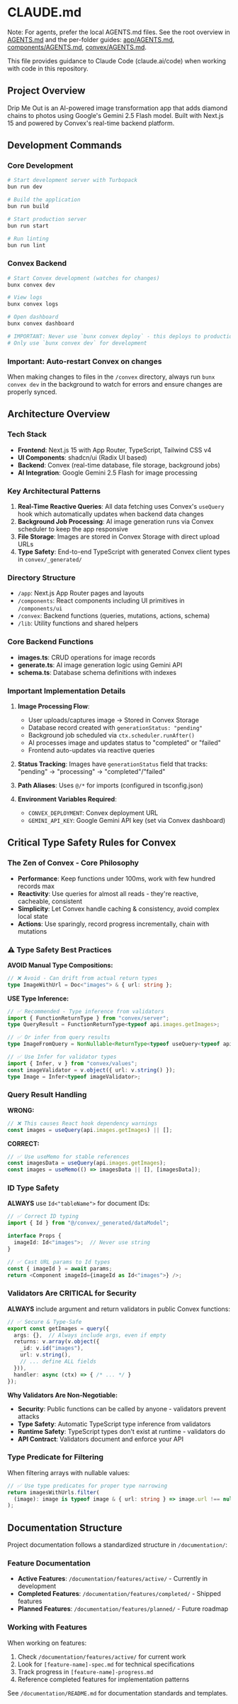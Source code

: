 # CLAUDE.md

Note: For agents, prefer the local AGENTS.md files. See the root overview in [AGENTS.md](./AGENTS.md) and the per-folder guides: [app/AGENTS.md](./app/AGENTS.md), [components/AGENTS.md](./components/AGENTS.md), [convex/AGENTS.md](./convex/AGENTS.md).

This file provides guidance to Claude Code (claude.ai/code) when working with code in this repository.

## Project Overview

Drip Me Out is an AI-powered image transformation app that adds diamond chains to photos using Google's Gemini 2.5 Flash model. Built with Next.js 15 and powered by Convex's real-time backend platform.

## Development Commands

### Core Development
```bash
# Start development server with Turbopack
bun run dev

# Build the application
bun run build

# Start production server
bun run start

# Run linting
bun run lint
```

### Convex Backend
```bash
# Start Convex development (watches for changes)
bunx convex dev

# View logs
bunx convex logs

# Open dashboard
bunx convex dashboard

# IMPORTANT: Never use `bunx convex deploy` - this deploys to production
# Only use `bunx convex dev` for development
```

### Important: Auto-restart Convex on changes
When making changes to files in the `/convex` directory, always run `bunx convex dev` in the background to watch for errors and ensure changes are properly synced.

## Architecture Overview

### Tech Stack
- **Frontend**: Next.js 15 with App Router, TypeScript, Tailwind CSS v4
- **UI Components**: shadcn/ui (Radix UI based)
- **Backend**: Convex (real-time database, file storage, background jobs)
- **AI Integration**: Google Gemini 2.5 Flash for image processing

### Key Architectural Patterns

1. **Real-Time Reactive Queries**: All data fetching uses Convex's `useQuery` hook which automatically updates when backend data changes
2. **Background Job Processing**: AI image generation runs via Convex scheduler to keep the app responsive
3. **File Storage**: Images are stored in Convex Storage with direct upload URLs
4. **Type Safety**: End-to-end TypeScript with generated Convex client types in `convex/_generated/`

### Directory Structure

- `/app`: Next.js App Router pages and layouts
- `/components`: React components including UI primitives in `/components/ui`
- `/convex`: Backend functions (queries, mutations, actions, schema)
- `/lib`: Utility functions and shared helpers

### Core Backend Functions

- **images.ts**: CRUD operations for image records
- **generate.ts**: AI image generation logic using Gemini API
- **schema.ts**: Database schema definitions with indexes

### Important Implementation Details

1. **Image Processing Flow**:
   - User uploads/captures image → Stored in Convex Storage
   - Database record created with `generationStatus: "pending"`
   - Background job scheduled via `ctx.scheduler.runAfter()`
   - AI processes image and updates status to "completed" or "failed"
   - Frontend auto-updates via reactive queries

2. **Status Tracking**: Images have `generationStatus` field that tracks: "pending" → "processing" → "completed"/"failed"

3. **Path Aliases**: Uses `@/*` for imports (configured in tsconfig.json)

4. **Environment Variables Required**:
   - `CONVEX_DEPLOYMENT`: Convex deployment URL
   - `GEMINI_API_KEY`: Google Gemini API key (set via Convex dashboard)

## Critical Type Safety Rules for Convex

### The Zen of Convex - Core Philosophy
- **Performance**: Keep functions under 100ms, work with few hundred records max
- **Reactivity**: Use queries for almost all reads - they're reactive, cacheable, consistent
- **Simplicity**: Let Convex handle caching & consistency, avoid complex local state
- **Actions**: Use sparingly, record progress incrementally, chain with mutations

### ⚠️ Type Safety Best Practices
**AVOID Manual Type Compositions:**
```typescript
// ❌ Avoid - Can drift from actual return types
type ImageWithUrl = Doc<"images"> & { url: string };
```

**USE Type Inference:**
```typescript
// ✅ Recommended - Type inference from validators
import { FunctionReturnType } from "convex/server";
type QueryResult = FunctionReturnType<typeof api.images.getImages>;

// ✅ Or infer from query results
type ImageFromQuery = NonNullable<ReturnType<typeof useQuery<typeof api.images.getImages>>>[number];

// ✅ Use Infer for validator types
import { Infer, v } from "convex/values";
const imageValidator = v.object({ url: v.string() });
type Image = Infer<typeof imageValidator>;
```

### Query Result Handling
**WRONG:**
```typescript
// ❌ This causes React hook dependency warnings
const images = useQuery(api.images.getImages) || [];
```

**CORRECT:**
```typescript
// ✅ Use useMemo for stable references
const imagesData = useQuery(api.images.getImages);
const images = useMemo(() => imagesData || [], [imagesData]);
```

### ID Type Safety
**ALWAYS** use `Id<"tableName">` for document IDs:
```typescript
// ✅ Correct ID typing
import { Id } from "@/convex/_generated/dataModel";

interface Props {
  imageId: Id<"images">;  // Never use string
}

// ✅ Cast URL params to Id types
const { imageId } = await params;
return <Component imageId={imageId as Id<"images">} />;
```

### Validators Are CRITICAL for Security
**ALWAYS** include argument and return validators in public Convex functions:
```typescript
// ✅ Secure & Type-Safe
export const getImages = query({
  args: {},  // Always include args, even if empty
  returns: v.array(v.object({
    _id: v.id("images"),
    url: v.string(),
    // ... define ALL fields
  })),
  handler: async (ctx) => { /* ... */ }
});
```

**Why Validators Are Non-Negotiable:**
- **Security**: Public functions can be called by anyone - validators prevent attacks
- **Type Safety**: Automatic TypeScript type inference from validators
- **Runtime Safety**: TypeScript types don't exist at runtime - validators do
- **API Contract**: Validators document and enforce your API

### Type Predicate for Filtering
When filtering arrays with nullable values:
```typescript
// ✅ Use type predicates for proper type narrowing
return imagesWithUrls.filter(
  (image): image is typeof image & { url: string } => image.url !== null
);
```

## Documentation Structure

Project documentation follows a standardized structure in `/documentation/`:

### Feature Documentation
- **Active Features**: `/documentation/features/active/` - Currently in development
- **Completed Features**: `/documentation/features/completed/` - Shipped features
- **Planned Features**: `/documentation/features/planned/` - Future roadmap

### Working with Features
When working on features:
1. Check `/documentation/features/active/` for current work
2. Look for `[feature-name]-spec.md` for technical specifications
3. Track progress in `[feature-name]-progress.md`
4. Reference completed features for implementation patterns

See `/documentation/README.md` for documentation standards and templates.